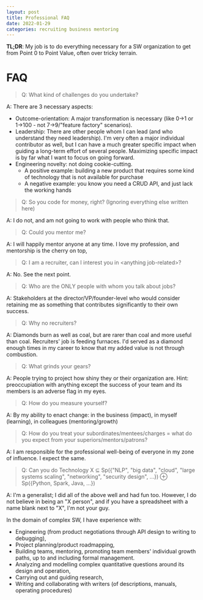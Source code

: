 ```yaml
---
layout: post
title: Professional FAQ
date: 2022-01-29
categories: recruiting business mentoring
---
```

**TL;DR**: My job is to do everything necessary for a SW organization to get from Point 0 to Point Value, often over tricky terrain.

# FAQ

> Q: What kind of challenges do you undertake?

A: There are 3 necessary aspects:

- Outcome-orientation: A major transformation is necessary (like 0→1 or 1→100 - not 7→9/"feature factory" scenarios).
- Leadership: There are other people whom I can lead (and who understand they need leadership). I'm very often a major individual contributor as well, but I can have a much greater specific impact when guiding a long-term effort of several people. Maximizing specific impact is by far what I want to focus on going forward.
- Engineering novelty: not doing cookie-cutting. 
  - A positive example: building a new product that requires some kind of technology that is not available for purchase
  - A negative example: you know you need a CRUD API, and just lack the working hands


> Q: So you code for money, right? (Ignoring everything else written here)

A: I do not, and am not going to work with people who think that.


> Q: Could you mentor me?

A: I will happily mentor anyone at any time. I love my profession, and mentorship is the cherry on top,


> Q: I am a recruiter, can I interest you in &lt;anything job-related&gt;?

A: No. See the next point.

> Q: Who are the ONLY people with whom you talk about jobs?

A: Stakeholders at the director/VP/founder-level who would consider retaining me as something that contributes significantly to their own success.

> Q: Why no recruiters?

A: Diamonds burn as well as coal, but are rarer than coal and more useful than coal. Recruiters' job is feeding furnaces. I'd served as a diamond enough times in my career to know that my added value is not through combustion.

> Q: What grinds your gears?

A: People trying to project how shiny they or their organization are. Hint: preoccupiation with anything except the success of your team and its members is an adverse flag in my eyes.

> Q: How do you measure yourself? 

A: By my ability to enact change: in the business (impact), in myself (learning), in colleagues (mentoring/growth)

> Q: How do you treat your subordinates/mentees/charges = what do you expect from your superiors/mentors/patrons?

A: I am responsible for the professional well-being of everyone in my zone of influence. I expect the same.

> Q: Can you do Technology X ⊆ Sp({"NLP", "big data", "cloud", "large systems scaling", "networking", "security design", ...}) ⊕ Sp({Python, Spark, Java, ...})

A: I'm a generalist; I did all of the above well and had fun too. However, I do not believe in being an "X person", and if you have a spreadsheet with a name blank next to "X", I'm not your guy.

In the domain of complex SW, I have experience with:
- Engineering (from product negotiations through API design to writing to debugging),
- Project planning/product roadmapping,
- Building teams, mentoring, promoting team members' individual growth paths, up to and including formal management.
- Analyzing and modelling complex quantitative questions around its design and operation,
- Carrying out and guiding research,
- Writing and collaborating with writers (of descriptions, manuals, operating procedures)
